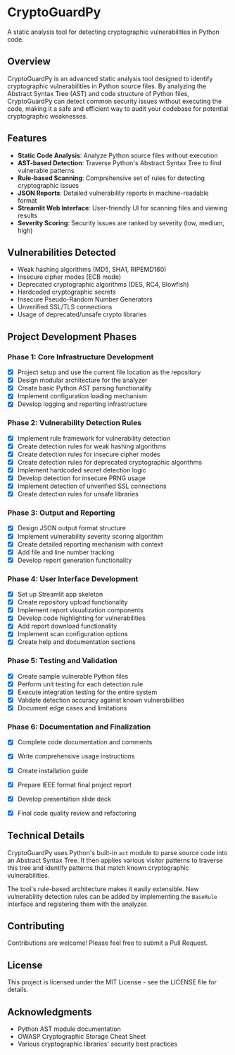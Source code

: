 # CryptoGuardPy

A static analysis tool for detecting cryptographic vulnerabilities in Python code.

## Overview

CryptoGuardPy is an advanced static analysis tool designed to identify cryptographic vulnerabilities in Python source files. By analyzing the Abstract Syntax Tree (AST) and code structure of Python files, CryptoGuardPy can detect common security issues without executing the code, making it a safe and efficient way to audit your codebase for potential cryptographic weaknesses.

## Features

- **Static Code Analysis**: Analyze Python source files without execution
- **AST-based Detection**: Traverse Python's Abstract Syntax Tree to find vulnerable patterns
- **Rule-based Scanning**: Comprehensive set of rules for detecting cryptographic issues
- **JSON Reports**: Detailed vulnerability reports in machine-readable format
- **Streamlit Web Interface**: User-friendly UI for scanning files and viewing results
- **Severity Scoring**: Security issues are ranked by severity (low, medium, high)

## Vulnerabilities Detected

- Weak hashing algorithms (MD5, SHA1, RIPEMD160)
- Insecure cipher modes (ECB mode)
- Deprecated cryptographic algorithms (DES, RC4, Blowfish)
- Hardcoded cryptographic secrets
- Insecure Pseudo-Random Number Generators
- Unverified SSL/TLS connections
- Usage of deprecated/unsafe crypto libraries

## Project Development Phases

### Phase 1: Core Infrastructure Development
- [x] Project setup and use the current file location as the repository
- [x] Design modular architecture for the analyzer
- [x] Create basic Python AST parsing functionality
- [x] Implement configuration loading mechanism
- [x] Develop logging and reporting infrastructure

### Phase 2: Vulnerability Detection Rules
- [x] Implement rule framework for vulnerability detection
- [x] Create detection rules for weak hashing algorithms
- [x] Create detection rules for insecure cipher modes
- [x] Create detection rules for deprecated cryptographic algorithms
- [x] Implement hardcoded secret detection logic
- [x] Develop detection for insecure PRNG usage
- [x] Implement detection of unverified SSL connections
- [x] Create detection rules for unsafe libraries

### Phase 3: Output and Reporting
- [x] Design JSON output format structure
- [x] Implement vulnerability severity scoring algorithm
- [x] Create detailed reporting mechanism with context
- [x] Add file and line number tracking
- [x] Develop report generation functionality

### Phase 4: User Interface Development
- [x] Set up Streamlit app skeleton
- [x] Create repository upload functionality
- [x] Implement report visualization components
- [x] Develop code highlighting for vulnerabilities
- [x] Add report download functionality
- [x] Implement scan configuration options
- [x] Create help and documentation sections

### Phase 5: Testing and Validation
- [x] Create sample vulnerable Python files
- [x] Perform unit testing for each detection rule
- [x] Execute integration testing for the entire system
- [x] Validate detection accuracy against known vulnerabilities
- [x] Document edge cases and limitations

### Phase 6: Documentation and Finalization
- [x] Complete code documentation and comments
- [x] Write comprehensive usage instructions
- [x] Create installation guide
- [x] Prepare IEEE format final project report
- [x] Develop presentation slide deck
- [x] Final code quality review and refactoring


## Technical Details

CryptoGuardPy uses Python's built-in `ast` module to parse source code into an Abstract Syntax Tree. It then applies various visitor patterns to traverse this tree and identify patterns that match known cryptographic vulnerabilities.

The tool's rule-based architecture makes it easily extensible. New vulnerability detection rules can be added by implementing the `BaseRule` interface and registering them with the analyzer.

## Contributing

Contributions are welcome! Please feel free to submit a Pull Request.

## License

This project is licensed under the MIT License - see the LICENSE file for details.

## Acknowledgments

- Python AST module documentation
- OWASP Cryptographic Storage Cheat Sheet
- Various cryptographic libraries' security best practices